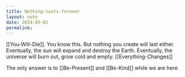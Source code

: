 ```yaml
---
title: Nothing-lasts-forever
layout: note
date: 2024-05-02
permalink:
---
```


[[You-Will-Die]]. You know this. But nothing you create will last either. Eventually, the sun will expand and destroy the Earth. Eventually, the universe will burn out, grow cold and empty. [[Everything-Changes]]

The only answer is to [[Be-Present]] and [[Be-Kind]] while we are here.

